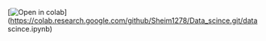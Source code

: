 [![Open in colab](https://colab.research.google.com/assests/colab-badge.svg)](https://colab.research.google.com/github/Sheim1278/Data_scince.git/data scince.ipynb)
